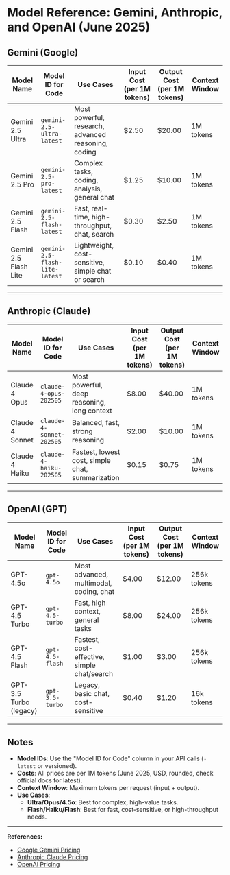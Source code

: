 # Model Reference: Gemini, Anthropic, and OpenAI (June 2025)

## Gemini (Google)

| Model Name            | Model ID for Code              | Use Cases                                           | Input Cost (per 1M tokens) | Output Cost (per 1M tokens) | Context Window |
| --------------------- | ------------------------------ | --------------------------------------------------- | -------------------------- | --------------------------- | -------------- |
| Gemini 2.5 Ultra      | `gemini-2.5-ultra-latest`      | Most powerful, research, advanced reasoning, coding | $2.50                      | $20.00                      | 1M tokens      |
| Gemini 2.5 Pro        | `gemini-2.5-pro-latest`        | Complex tasks, coding, analysis, general chat       | $1.25                      | $10.00                      | 1M tokens      |
| Gemini 2.5 Flash      | `gemini-2.5-flash-latest`      | Fast, real-time, high-throughput, chat, search      | $0.30                      | $2.50                       | 1M tokens      |
| Gemini 2.5 Flash Lite | `gemini-2.5-flash-lite-latest` | Lightweight, cost-sensitive, simple chat or search  | $0.10                      | $0.40                       | 1M tokens      |

---

## Anthropic (Claude)

| Model Name      | Model ID for Code        | Use Cases                                        | Input Cost (per 1M tokens) | Output Cost (per 1M tokens) | Context Window |
| --------------- | ------------------------ | ------------------------------------------------ | -------------------------- | --------------------------- | -------------- |
| Claude 4 Opus   | `claude-4-opus-202505`   | Most powerful, deep reasoning, long context      | $8.00                      | $40.00                      | 1M tokens      |
| Claude 4 Sonnet | `claude-4-sonnet-202505` | Balanced, fast, strong reasoning                 | $2.00                      | $10.00                      | 1M tokens      |
| Claude 4 Haiku  | `claude-4-haiku-202505`  | Fastest, lowest cost, simple chat, summarization | $0.15                      | $0.75                       | 1M tokens      |

---

## OpenAI (GPT)

| Model Name             | Model ID for Code | Use Cases                                   | Input Cost (per 1M tokens) | Output Cost (per 1M tokens) | Context Window |
| ---------------------- | ----------------- | ------------------------------------------- | -------------------------- | --------------------------- | -------------- |
| GPT-4.5o               | `gpt-4.5o`        | Most advanced, multimodal, coding, chat     | $4.00                      | $12.00                      | 256k tokens    |
| GPT-4.5 Turbo          | `gpt-4.5-turbo`   | Fast, high context, general tasks           | $8.00                      | $24.00                      | 256k tokens    |
| GPT-4.5 Flash          | `gpt-4.5-flash`   | Fastest, cost-effective, simple chat/search | $1.00                      | $3.00                       | 256k tokens    |
| GPT-3.5 Turbo (legacy) | `gpt-3.5-turbo`   | Legacy, basic chat, cost-sensitive          | $0.40                      | $1.20                       | 16k tokens     |

---

## Notes

- **Model IDs**: Use the "Model ID for Code" column in your API calls (`-latest` or versioned).
- **Costs**: All prices are per 1M tokens (June 2025, USD, rounded, check official docs for latest).
- **Context Window**: Maximum tokens per request (input + output).
- **Use Cases**:
  - **Ultra/Opus/4.5o**: Best for complex, high-value tasks.
  - **Flash/Haiku/Flash**: Best for fast, cost-sensitive, or high-throughput needs.

---

**References:**

- [Google Gemini Pricing](https://ai.google.dev/pricing)
- [Anthropic Claude Pricing](https://docs.anthropic.com/claude/docs/models-overview)
- [OpenAI Pricing](https://openai.com/api/pricing/)
